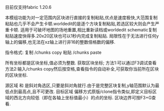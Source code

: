 目前仅支持fabric 1.20.6

本模组功能为对一定范围内区块进行直接的复制粘贴,优点是速度极快,大范围复制粘贴也几乎不会产生卡顿.worldedit的是逐个方块复制粘贴,若选区较大则会产生严重卡顿.
适用于可破坏地图的场地重置,相比重新读档或worldedit schematic复制粘贴速度快得多.20x20区块也可以1秒内完成复制粘贴.
局限性在于无法进行任何y轴上的偏移,也无法在xz轴上进行非16的整数倍格数的偏移.

指令格式:
复制
/chunks copy <x1> <z1> <x2> <z2>
粘贴
/chunks paste <x3> <z3>

所有坐标都是区块坐标,值必须为整数.
获取区块坐标;
方法1:可以通过F3调试查看
方法2:输入/chunks copy然后按空格,查看指令的自动补全,可获取你当前所在区块的区块坐标.

源区域 <x1> <z1>和<x2> <z2> 是斜对角选区,只要是斜对角就行.由于是完整区块复制,y轴范围默认为最低点到最高点,且不可更改.
目标区域 <x3> <z3> 偏移方式原版/clone指令类似,即定义目标区域的西北方向较低（即在各轴上坐标值最小）的点的坐标.
区块边界可按F3+G查看.